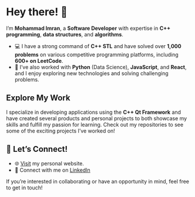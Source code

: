 # Hey there! 👋

I’m **Mohammad Imran**, a **Software Developer** with expertise in **C++ programming**, **data structures**, and **algorithms**.

- 💻 I have a strong command of **C++ STL** and have solved over **1,000 problems** on various competitive programming platforms, including **600+ on LeetCode**.  
- 🌟 I’ve also worked with **Python** (Data Science), **JavaScript**, and **React**, and I enjoy exploring new technologies and solving challenging problems.  

## Explore My Work  

I specialize in developing applications using the **C++ Qt Framework** and have created several products and personal projects to both showcase my skills and fulfill my passion for learning. Check out my repositories to see some of the exciting projects I’ve worked on!  

## 🔗 Let’s Connect!  

- 🌐 [Visit](https://imran-01.netlify.app/) my personal website.
- 💼 Connect with me on [LinkedIn](https://www.linkedin.com/in/mohdimran01/)  

If you’re interested in collaborating or have an opportunity in mind, feel free to get in touch!
